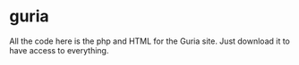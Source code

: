 # guria
All the code here is the php and HTML for the Guria site. Just download it to have access to everything. 
